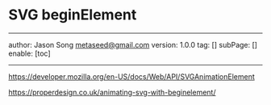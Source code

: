 # SVG beginElement
---
author: Jason Song <metaseed@gmail.com>
version: 1.0.0
tag: []
subPage: []
enable: [toc]

---

https://developer.mozilla.org/en-US/docs/Web/API/SVGAnimationElement

https://properdesign.co.uk/animating-svg-with-beginelement/